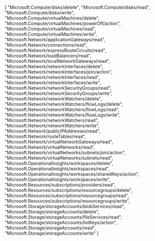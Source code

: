 [
    "Microsoft.Compute/disks/delete",
    "Microsoft.Compute/disks/read",
    "Microsoft.Compute/disks/write",
    "Microsoft.Compute/virtualMachines/delete",
    "Microsoft.Compute/virtualMachines/powerOff/action",
    "Microsoft.Compute/virtualMachines/read",
    "Microsoft.Compute/virtualMachines/write",
    "Microsoft.Network/applicationGateways/read",
    "Microsoft.Network/connections/read",
    "Microsoft.Network/expressRouteCircuits/read",
    "Microsoft.Network/loadBalancers/read",
    "Microsoft.Network/localNetworkGateways/read",
    "Microsoft.Network/networkInterfaces/delete",
    "Microsoft.Network/networkInterfaces/join/action",
    "Microsoft.Network/networkInterfaces/read",
    "Microsoft.Network/networkInterfaces/write",
    "Microsoft.Network/networkSecurityGroups/read",
    "Microsoft.Network/networkSecurityGroups/write",
    "Microsoft.Network/networkWatchers/delete",
    "Microsoft.Network/networkWatchers/flowLogs/delete",
    "Microsoft.Network/networkWatchers/flowLogs/read",
    "Microsoft.Network/networkWatchers/flowLogs/write",
    "Microsoft.Network/networkWatchers/read",
    "Microsoft.Network/networkWatchers/write",
    "Microsoft.Network/publicIPAddresses/read",
    "Microsoft.Network/routeTables/read",
    "Microsoft.Network/virtualNetworkGateways/read",
    "Microsoft.Network/virtualNetworks/read",
    "Microsoft.Network/virtualNetworks/subnets/join/action",
    "Microsoft.Network/virtualNetworks/subnets/read",
    "Microsoft.OperationalInsights/workspaces/delete",
    "Microsoft.OperationalInsights/workspaces/read",
    "Microsoft.OperationalInsights/workspaces/sharedKeys/action",
    "Microsoft.OperationalInsights/workspaces/write",
    "Microsoft.Resources/subscriptions/providers/read",
    "Microsoft.Resources/subscriptions/resourcegroups/delete",
    "Microsoft.Resources/subscriptions/resourcegroups/read",
    "Microsoft.Resources/subscriptions/resourcegroups/write",
    "Microsoft.Storage/storageAccounts/blobServices/read",
    "Microsoft.Storage/storageAccounts/delete",
    "Microsoft.Storage/storageAccounts/fileServices/read",
    "Microsoft.Storage/storageAccounts/listKeys/action",
    "Microsoft.Storage/storageAccounts/read",
    "Microsoft.Storage/storageAccounts/write"
]